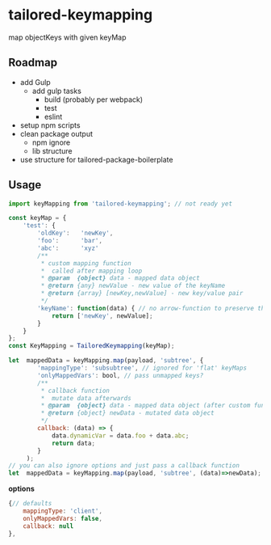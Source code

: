 # tailored-keymapping
map objectKeys with given keyMap

## Roadmap
* add Gulp
    * add gulp tasks
        * build (probably per webpack)
        * test
        * eslint
* setup npm scripts
* clean package output
    * npm ignore
    * lib structure
* use structure for tailored-package-boilerplate

## Usage
```JavaScript
import keyMapping from 'tailored-keymapping'; // not ready yet

const keyMap = {
    'test': {
        'oldKey':   'newKey',
        'foo':      'bar',
        'abc':      'xyz'
        /**
         * custom mapping function
         *  called after mapping loop
         * @param  {object} data - mapped data object
         * @return {any} newValue - new value of the keyName
         * @return {array} [newKey,newValue] - new key/value pair
         */
        'keyName': function(data) { // no arrow-function to preserve this context
            return ['newKey', newValue];
        }
    }
};
const KeyMapping = TailoredKeymapping(keyMap);

let  mappedData = keyMapping.map(payload, 'subtree', {
        'mappingType': 'subsubtree', // ignored for 'flat' keyMaps
        'onlyMappedVars': bool, // pass unmapped keys?
        /**
         * callback function
         *  mutate data afterwards
         * @param  {object} data - mapped data object (after custom functions)
         * @return {object} newData - mutated data object
         */
        callback: (data) => {
            data.dynamicVar = data.foo + data.abc;
            return data;
        }
     );
// you can also ignore options and just pass a callback function
let  mappedData = keyMapping.map(payload, 'subtree', (data)=>newData);
```
__options__
```JavaScript
{// defaults
    mappingType: 'client',
    onlyMappedVars: false,
    callback: null
},
```
